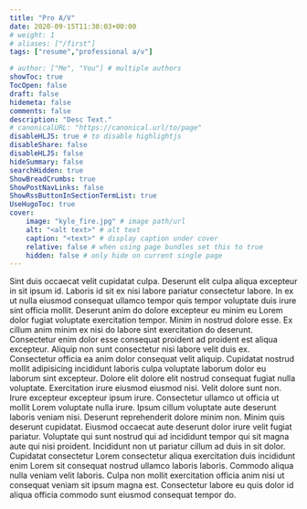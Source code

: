 ```yaml
---
title: "Pro A/V"
date: 2020-09-15T11:30:03+00:00
# weight: 1
# aliases: ["/first"]
tags: ["resume","professional a/v"]

# author: ["Me", "You"] # multiple authors
showToc: true
TocOpen: false
draft: false
hidemeta: false
comments: false
description: "Desc Text."
# canonicalURL: "https://canonical.url/to/page"
disableHLJS: true # to disable highlightjs
disableShare: false
disableHLJS: false
hideSummary: false
searchHidden: true
ShowBreadCrumbs: true
ShowPostNavLinks: false
ShowRssButtonInSectionTermList: true
UseHugoToc: true
cover:
    image: "kyle_fire.jpg" # image path/url
    alt: "<alt text>" # alt text
    caption: "<text>" # display caption under cover
    relative: false # when using page bundles set this to true
    hidden: false # only hide on current single page
---
```

Sint duis occaecat velit cupidatat culpa. Deserunt elit culpa aliqua excepteur in sit ipsum id. Laboris id sit ex nisi labore pariatur consectetur labore. In ex ut nulla eiusmod consequat ullamco tempor quis tempor voluptate duis irure sint officia mollit. Deserunt anim do dolore excepteur eu minim eu Lorem dolor fugiat voluptate exercitation tempor.
Minim in nostrud dolore esse. Ex cillum anim minim ex nisi do labore sint exercitation do deserunt. Consectetur enim dolor esse consequat proident ad proident est aliqua excepteur. Aliquip non sunt consectetur nisi labore velit duis ex.
Consectetur officia ea anim dolor consequat velit aliquip. Cupidatat nostrud mollit adipisicing incididunt laboris culpa voluptate laborum dolor eu laborum sint excepteur. Dolore elit dolore elit nostrud consequat fugiat nulla voluptate. Exercitation irure eiusmod eiusmod nisi. Velit dolore sunt non.
Irure excepteur excepteur ipsum irure. Consectetur ullamco ut officia ut mollit Lorem voluptate nulla irure. Ipsum cillum voluptate aute deserunt laboris veniam nisi. Deserunt reprehenderit dolore minim non. Minim quis deserunt cupidatat. Eiusmod occaecat aute deserunt dolor irure velit fugiat pariatur.
Voluptate qui sunt nostrud qui ad incididunt tempor qui sit magna aute qui nisi proident. Incididunt non ut pariatur cillum ad duis in sit dolor. Cupidatat consectetur Lorem consectetur aliqua exercitation duis incididunt enim Lorem sit consequat nostrud ullamco laboris laboris. Commodo aliqua nulla veniam velit laboris. Culpa non mollit exercitation officia anim nisi ut consequat veniam sit ipsum magna est. Consectetur labore eu quis dolor id aliqua officia commodo sunt eiusmod consequat tempor do.